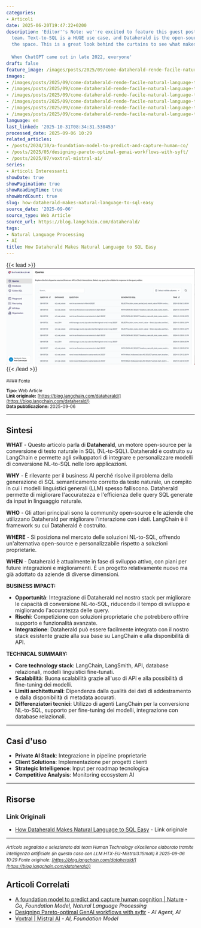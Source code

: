 ```yaml
---
categories:
- Articoli
date: 2025-06-20T19:47:22+0200
description: 'Editor''s Note: we''re excited to feature this guest post from the Dataherald
  team. Text-to-SQL is a HUGE use case, and Dataherald is the open-source leader in
  the space. This is a great look behind the curtains to see what makes it tick.

  When ChatGPT came out in late 2022, everyone'
draft: false
feature_image: /images/posts/2025/09/come-dataherald-rende-facile-natural-language-to-sql-featured.webp
images:
- /images/posts/2025/09/come-dataherald-rende-facile-natural-language-to-sql-featured.webp
- /images/posts/2025/09/come-dataherald-rende-facile-natural-language-to-sql-2.webp
- /images/posts/2025/09/come-dataherald-rende-facile-natural-language-to-sql-3.webp
- /images/posts/2025/09/come-dataherald-rende-facile-natural-language-to-sql-4.webp
- /images/posts/2025/09/come-dataherald-rende-facile-natural-language-to-sql-5.webp
- /images/posts/2025/09/come-dataherald-rende-facile-natural-language-to-sql-6.webp
language: en
last_linked: '2025-10-31T08:34:31.530453'
processed_date: 2025-09-06 10:29
related_articles:
- /posts/2024/10/a-foundation-model-to-predict-and-capture-human-co/
- /posts/2025/05/designing-pareto-optimal-genai-workflows-with-syft/
- /posts/2025/07/voxtral-mistral-ai/
series:
- Articoli Interessanti
showDate: true
showPagination: true
showReadingTime: true
showWordCount: true
slug: how-dataherald-makes-natural-language-to-sql-easy
source_date: '2025-09-06'
source_type: Web Article
source_url: https://blog.langchain.com/dataherald/
tags:
- Natural Language Processing
- AI
title: How Dataherald Makes Natural Language to SQL Easy
---
```


{{< lead >}}
![Featured image](/images/posts/2025/09/come-dataherald-rende-facile-natural-language-to-sql-featured.webp)
{{< /lead >}}

<small>
#### Fonte

**Tipo:** Web Article  
**Link originale:** [https://blog.langchain.com/dataherald/](https://blog.langchain.com/dataherald/)  
**Data pubblicazione:** 2025-09-06

</small>

---

## Sintesi

**WHAT** - Questo articolo parla di **Dataherald**, un motore open-source per la conversione di testo naturale in SQL (NL-to-SQL). Dataherald è costruito su LangChain e permette agli sviluppatori di integrare e personalizzare modelli di conversione NL-to-SQL nelle loro applicazioni.

**WHY** - È rilevante per il business AI perché risolve il problema della generazione di SQL semanticamente corretto da testo naturale, un compito in cui i modelli linguistici generali (LLM) spesso falliscono. Dataherald permette di migliorare l'accuratezza e l'efficienza delle query SQL generate da input in linguaggio naturale.

**WHO** - Gli attori principali sono la community open-source e le aziende che utilizzano Dataherald per migliorare l'interazione con i dati. LangChain è il framework su cui Dataherald è costruito.

**WHERE** - Si posiziona nel mercato delle soluzioni NL-to-SQL, offrendo un'alternativa open-source e personalizzabile rispetto a soluzioni proprietarie.

**WHEN** - Dataherald è attualmente in fase di sviluppo attivo, con piani per future integrazioni e miglioramenti. È un progetto relativamente nuovo ma già adottato da aziende di diverse dimensioni.

**BUSINESS IMPACT:**
- **Opportunità**: Integrazione di Dataherald nel nostro stack per migliorare le capacità di conversione NL-to-SQL, riducendo il tempo di sviluppo e migliorando l'accuratezza delle query.
- **Rischi**: Competizione con soluzioni proprietarie che potrebbero offrire supporto e funzionalità avanzate.
- **Integrazione**: Dataherald può essere facilmente integrato con il nostro stack esistente grazie alla sua base su LangChain e alla disponibilità di API.

**TECHNICAL SUMMARY:**
- **Core technology stack**: LangChain, LangSmith, API, database relazionali, modelli linguistici fine-tunati.
- **Scalabilità**: Buona scalabilità grazie all'uso di API e alla possibilità di fine-tuning dei modelli.
- **Limiti architetturali**: Dipendenza dalla qualità dei dati di addestramento e dalla disponibilità di metadata accurati.
- **Differenziatori tecnici**: Utilizzo di agenti LangChain per la conversione NL-to-SQL, supporto per fine-tuning dei modelli, integrazione con database relazionali.

---

## Casi d'uso

- **Private AI Stack**: Integrazione in pipeline proprietarie
- **Client Solutions**: Implementazione per progetti clienti
- **Strategic Intelligence**: Input per roadmap tecnologica
- **Competitive Analysis**: Monitoring ecosystem AI

---



## Risorse

### Link Originali
- [How Dataherald Makes Natural Language to SQL Easy](https://blog.langchain.com/dataherald/) - Link originale


---

*<small>Articolo segnalato e selezionato dal team Human Technology eXcellence elaborato tramite intelligenza artificiale (in questo caso con LLM HTX-EU-Mistral3.1Small) il 2025-09-06 10:29
Fonte originale: [https://blog.langchain.com/dataherald/](https://blog.langchain.com/dataherald/)</small>*

## Articoli Correlati

- [A foundation model to predict and capture human cognition | Nature](/posts/2024/10/a-foundation-model-to-predict-and-capture-human-co/) - *Go, Foundation Model, Natural Language Processing*
- [Designing Pareto-optimal GenAI workflows with syftr](/posts/2025/05/designing-pareto-optimal-genai-workflows-with-syft/) - *AI Agent, AI*
- [Voxtral | Mistral AI](/posts/2025/07/voxtral-mistral-ai/) - *AI, Foundation Model*